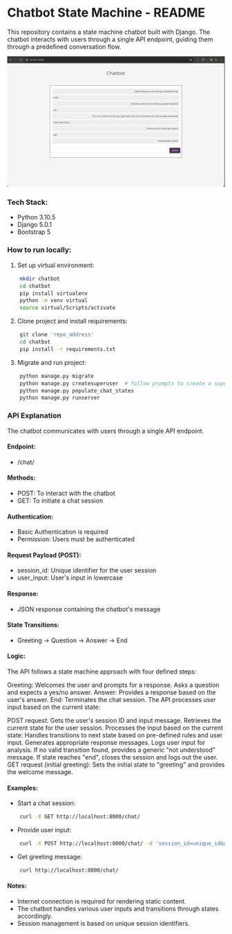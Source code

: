 # Chatbot State Machine - README

This repository contains a state machine chatbot built with Django. The chatbot interacts with users through a single API endpoint, guiding them through a predefined conversation flow.

![](/chatbot.png)

### Tech Stack:
* Python 3.10.5
* Django 5.0.1
* Bootstrap 5

### How to run locally:

1. Set up virtual environment:
```bash
    mkdir chatbot
    cd chatbot
    pip install virtualenv
    python -m venv virtual
    source virtual/Scripts/activate
```


2. Clone project and install requirements:
```bash
    git clone 'repo_address'
    cd chatbot
    pip install -r requirements.txt
```

3. Migrate and run project:
```bash
    python manage.py migrate
    python manage.py createsuperuser  # follow prompts to create a super user
    python manage.py populate_chat_states
    python manage.py runserver
```

### API Explanation

The chatbot communicates with users through a single API endpoint.

#### Endpoint:
* /chat/

#### Methods:
* POST: To interact with the chatbot
* GET: To initiate a chat session

#### Authentication:
* Basic Authentication is required
* Permission: Users must be authenticated

#### Request Payload (POST):
* session_id: Unique identifier for the user session
* user_input: User's input in lowercase

#### Response:
* JSON response containing the chatbot's message

#### State Transitions:
* Greeting -> Question -> Answer -> End

#### Logic:
The API follows a state machine approach with four defined steps:

Greeting: Welcomes the user and prompts for a response.
Asks a question and expects a yes/no answer.
Answer: Provides a response based on the user's answer.
End: Terminates the chat session.
The API processes user input based on the current state:

POST request:
Gets the user's session ID and input message.
Retrieves the current state for the user session.
Processes the input based on the current state:
Handles transitions to next state based on pre-defined rules and user input.
Generates appropriate response messages.
Logs user input for analysis.
If no valid transition found, provides a generic "not understood" message.
If state reaches "end", closes the session and logs out the user.
GET request (initial greeting):
Sets the initial state to "greeting" and provides the welcome message.

#### Examples:

* Start a chat session:
```bash
    curl -X GET http://localhost:8000/chat/
```

* Provide user input:
```bash
    curl -X POST http://localhost:8000/chat/ -d 'session_id=unique_id&user_input=hello'
```

* Get greeting message:
```bash
    curl http://localhost:8000/chat/
```
#### Notes:

* Internet connection is required for rendering static content.
* The chatbot handles various user inputs and transitions through states accordingly.
* Session management is based on unique session identifiers.

